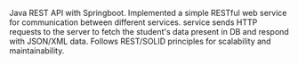 Java REST API with Springboot. Implemented a simple RESTful web service for communication between different services. service sends HTTP requests to the server to fetch the student's data present in DB and respond with JSON/XML data. Follows REST/SOLID principles for scalability and maintainability.
